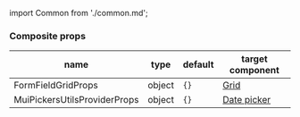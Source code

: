 import Common from './common.md';

<Common/>

### Composite props
|name|type|default|target component|
|----|----|-------|----------------|
|FormFieldGridProps|object|`{}`|[Grid](https://material-ui.com/api/grid/)|
|MuiPickersUtilsProviderProps|object|`{}`|[Date picker](https://material-ui-pickers-v2.dmtr-kovalenko.now.sh/getting-started/usage)|,